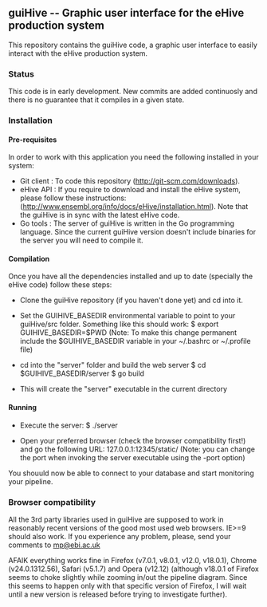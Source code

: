 ## guiHive -- Graphic user interface for the eHive production system

This repository contains the guiHive code, a graphic user interface to easily interact with the eHive production system.

### Status

This code is in early development. New commits are added continuosly and there is no guarantee that it compiles in a given state.


### Installation

#### Pre-requisites

In order to work with this application you need the following installed in your system:

* Git client  : To code this repository (http://git-scm.com/downloads).
* eHive API   : If you require to download and install the eHive system, please follow these instructions: (http://www.ensembl.org/info/docs/eHive/installation.html). Note that the guiHive is in sync with the latest eHive code.
* Go tools    : The server of guiHive is written in the Go programming language. Since the current guiHive version doesn't include binaries for the server you will need to compile it.

#### Compilation

Once you have all the dependencies installed and up to date (specially the eHive code) follow these steps:

* Clone the guiHive repository (if you haven't done yet) and cd into it.

* Set the GUIHIVE_BASEDIR environmental variable to point to your guiHive/src folder. Something like this should work:
     $ export GUIHIVE_BASEDIR=$PWD
(Note: To make this change permanent include the $GUIHIVE_BASEDIR variable in your ~/.bashrc or ~/.profile file)

* cd into the "server" folder and build the web server
     $ cd $GUIHIVE_BASEDIR/server
     $ go build

* This will create the "server" executable in the current directory

#### Running

* Execute the server:
    $ ./server

* Open your preferred browser (check the browser compatibility first!) and go the following URL:
   127.0.0.1:12345/static/
(Note: you can change the port when invoking the server executable using the -port option)

You shouuld now be able to connect to your database and start monitoring your pipeline.


### Browser compatibility

All the 3rd party libraries used in guiHive are supposed to work in reasonably recent versions of the good most used web browsers. IE>=9 should also work. If you experience any problem, please, send your comments to mp@ebi.ac.uk

AFAIK everything works fine in Firefox (v7.0.1, v8.0.1, v12.0, v18.0.1), Chrome (v24.0.1312.56), Safari (v5.1.7) and Opera (v12.12) (although v18.0.1 of Firefox seems to choke slightly while zooming in/out the pipeline diagram. Since this seems to happen only with that specific version of Firefox, I will wait until a new version is released before trying to investigate further).

